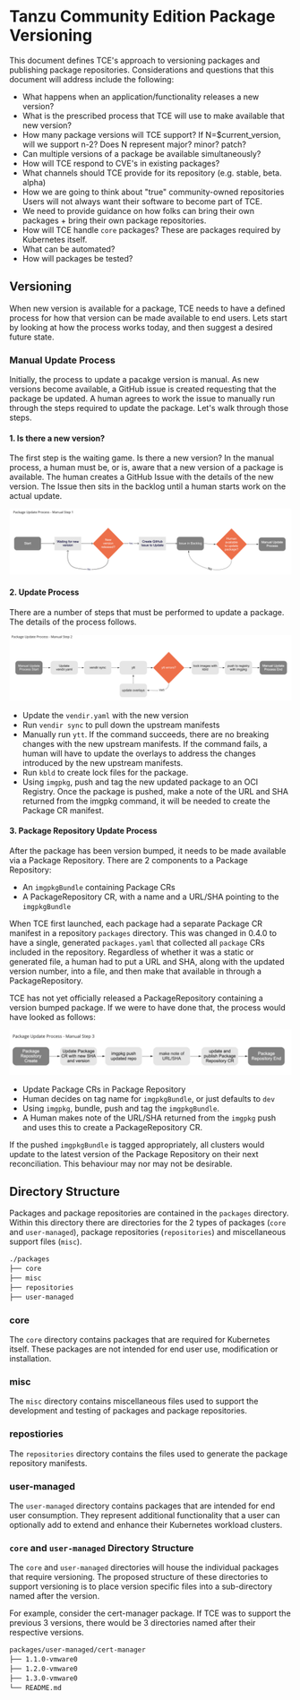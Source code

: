 # Tanzu Community Edition Package Versioning

This document defines TCE's approach to versioning packages and publishing package repositories. Considerations and questions that this document will address include the following:

* What happens when an application/functionality releases a new version?
* What is the prescribed process that TCE will use to make available that new version?
* How many package versions will TCE support?
  If N=$current_version, will we support n-2?
  Does N represent major? minor? patch?
* Can multiple versions of a package be available simultaneously?
* How will TCE respond to CVE's in existing packages?
* What channels should TCE provide for its repository (e.g. stable, beta. alpha)
* How we are going to think about "true" community-owned repositories
  Users will not always want their software to become part of TCE.
* We need to provide guidance on how folks can bring their own packages + bring their own package repositories.
* How will TCE handle `core` packages? These are packages required by Kubernetes itself.
* What can be automated?
* How will packages be tested?

## Versioning

When new version is available for a package, TCE needs to have a defined process for how that version can be made available to end users. Lets start by looking at how the process works today, and then suggest a desired future state.

### Manual Update Process

Initially, the process to update a pacakge version is manual. As new versions become available, a GitHub issue is created requesting that the package be updated. A human agrees to work the issue to manually run through the steps required to update the package. Let's walk through those steps.

#### 1. Is there a new version?

The first step is the waiting game. Is there a new version? In the manual process, a human must be, or is, aware that a new version of a package is available. The human creates a GitHub Issue with the details of the new version. The Issue then sits in the backlog until a human starts work on the actual update.

![manual update step 1](../images/pv-manual-step1.png)

#### 2. Update Process

There are a number of steps that must be performed to update a package. The details of the process follows.

![manual update step 2](../images/pv-manual-step2.png)

* Update the `vendir.yaml` with the new version
* Run `vendir sync` to pull down the upstream manifests
* Manually run `ytt`. If the command succeeds, there are no breaking changes with the new upstream manifests. If the command fails, a human will have to update the overlays to address the changes introduced by the new upstream manifests.
* Run `kbld` to create lock files for the package.
* Using `imgpkg`, push and tag the new updated package to an OCI Registry. Once the package is pushed, make a note of the URL and SHA returned from the imgpkg command, it will be needed to create the Package CR manifest.

#### 3. Package Repository Update Process

After the package has been version bumped, it needs to be made available via a Package Repository. There are 2 components to a Package Repository:

* An `imgpkgBundle` containing Package CRs
* A PackageRepository CR, with a name and a URL/SHA pointing to the `imgpkgBundle`

When TCE first launched, each package had a separate Package CR manifest in a repository `packages` directory. This was changed in 0.4.0 to have a single, generated `packages.yaml` that collected all `package` CRs included in the repository. Regardless of whether it was a static or generated file, a human had to put a URL and SHA, along with the updated version number, into a file, and then make that available in through a PackageRepository.

TCE has not yet officially released a PackageRepository containing a version bumped package. If we were to have done that, the process would have looked as follows:

![manual update step 3](../images/pv-manual-step3.png)

* Update Package CRs in Package Repository
* Human decides on tag name for `imgpkgBundle`, or just defaults to `dev`
* Using `imgpkg`, bundle, push and tag the `imgpkgBundle`.
* A Human makes note of the URL/SHA returned from the `imgpkg` push and uses this to create a PackageRepository CR.

If the pushed `imgpkgBundle` is tagged appropriately, all clusters would update to the latest version of the Package Repository on their next reconciliation. This behaviour may nor may not be desirable.

## Directory Structure

Packages and package repositories are contained in the `packages` directory. Within this directory there are directories for the 2 types of packages (`core` and `user-managed`), package repositories (`repositories`) and miscellaneous support files (`misc`).

```txt
./packages
├── core
├── misc
├── repositories
├── user-managed
```

### core

The `core` directory contains packages that are required for Kubernetes itself. These packages are not intended for end user use, modification or installation.

### misc

The `misc` directory contains miscellaneous files used to support the development and testing of packages and package repositories.

### repostiories

The `repositories` directory contains the files used to generate the package repository manifests.

### user-managed

The `user-managed` directory contains packages that are intended for end user consumption. They represent additional functionality that a user can optionally add to extend and enhance their Kubernetes workload clusters.

### `core` and `user-managed` Directory Structure

The `core` and `user-managed` directories will house the individual packages that require versioning. The proposed structure of these directories to support versioning is to place version specific files into a sub-directory named after the version.

For example, consider the cert-manager package. If TCE was to support the previous 3 versions, there would be 3 directories named after their respective versions.

```txt
packages/user-managed/cert-manager
├── 1.1.0-vmware0
├── 1.2.0-vmware0
├── 1.3.0-vmware0
└── README.md
```
